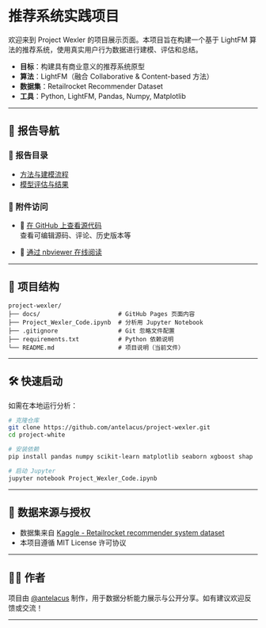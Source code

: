 # 推荐系统实践项目

欢迎来到 Project Wexler 的项目展示页面。本项目旨在构建一个基于 LightFM 算法的推荐系统，使用真实用户行为数据进行建模、评估和总结。

- **目标**：构建具有商业意义的推荐系统原型
- **算法**：LightFM（融合 Collaborative & Content-based 方法）
- **数据集**：Retailrocket Recommender Dataset
- **工具**：Python, LightFM, Pandas, Numpy, Matplotlib

---

## 📂 报告导航

### 📑 报告目录
- [方法与建模流程](methodology.md)
- [模型评估与结果](evaluation.md)

### 📁 附件访问

- 🔗 [在 GitHub 上查看源代码](https://github.com/antelacus/project-wexler/blob/main/Project_Wexler_Code.ipynb)  
  查看可编辑源码、评论、历史版本等

- 📖 [通过 nbviewer 在线阅读](https://nbviewer.org/github/antelacus/project-wexler/blob/main/Project_Wexler_Code.ipynb)  

---

## 📁 项目结构

```
project-wexler/
├── docs/                      # GitHub Pages 页面内容
├── Project_Wexler_Code.ipynb  # 分析用 Jupyter Notebook
├── .gitignore                 # Git 忽略文件配置
├── requirements.txt           # Python 依赖说明
└── README.md                  # 项目说明（当前文件）
```

---

## 🛠 快速启动

如需在本地运行分析：

```bash
# 克隆仓库
git clone https://github.com/antelacus/project-wexler.git
cd project-white

# 安装依赖
pip install pandas numpy scikit-learn matplotlib seaborn xgboost shap

# 启动 Jupyter
jupyter notebook Project_Wexler_Code.ipynb
```

---

## 📜 数据来源与授权

- 数据集来自 [Kaggle - Retailrocket recommender system dataset](https://www.kaggle.com/datasets/retailrocket/ecommerce-dataset)
- 本项目遵循 MIT License 许可协议

---

## 🙋‍♂️ 作者

项目由 [@antelacus](https://github.com/antelacus) 制作，用于数据分析能力展示与公开分享。如有建议欢迎反馈或交流！

---
